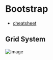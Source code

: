 # Bootstrap

- [cheatsheet](https://bootstrap-cheatsheet.themeselection.com/)


## Grid System
![image](https://user-images.githubusercontent.com/20104403/231893961-eb717ea7-81a5-4853-8b0d-9c1ce8b006fe.png)
